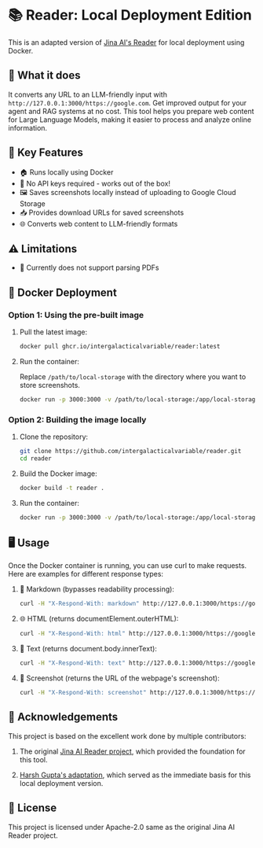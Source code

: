 # 📚 Reader: Local Deployment Edition

This is an adapted version of [Jina AI's Reader](https://github.com/jina-ai/reader) for local deployment using Docker. 

## 🎯 What it does

It converts any URL to an LLM-friendly input with `http://127.0.0.1:3000/https://google.com`. Get improved output for your agent and RAG systems at no cost. This tool helps you prepare web content for Large Language Models, making it easier to process and analyze online information.

## 🚀 Key Features

- 🏠 Runs locally using Docker
- 🔑 No API keys required - works out of the box!
- 🖼️ Saves screenshots locally instead of uploading to Google Cloud Storage
- 📥 Provides download URLs for saved screenshots
- 🌐 Converts web content to LLM-friendly formats

## ⚠️ Limitations

- 📄 Currently does not support parsing PDFs

## 🐳 Docker Deployment

### Option 1: Using the pre-built image

1. Pull the latest image:
   ```bash
   docker pull ghcr.io/intergalacticalvariable/reader:latest
   ```

2. Run the container:
   
   Replace `/path/to/local-storage` with the directory where you want to store screenshots.
   
   ```bash
   docker run -p 3000:3000 -v /path/to/local-storage:/app/local-storage ghcr.io/intergalacticalvariable/reader:latest
   ```


### Option 2: Building the image locally

1. Clone the repository:
   ```bash
   git clone https://github.com/intergalacticalvariable/reader.git
   cd reader
   ```

2. Build the Docker image:
   ```bash
   docker build -t reader .
   ```

3. Run the container:
   ```bash
   docker run -p 3000:3000 -v /path/to/local-storage:/app/local-storage reader
   ```

## 🖥️ Usage

Once the Docker container is running, you can use curl to make requests. Here are examples for different response types:

1. 📝 Markdown (bypasses readability processing):
   ```bash
   curl -H "X-Respond-With: markdown" http://127.0.0.1:3000/https://google.com
   ```

2. 🌐 HTML (returns documentElement.outerHTML):
   ```bash
   curl -H "X-Respond-With: html" http://127.0.0.1:3000/https://google.com
   ```

3. 📄 Text (returns document.body.innerText):
   ```bash
   curl -H "X-Respond-With: text" http://127.0.0.1:3000/https://google.com
   ```

4. 📸 Screenshot (returns the URL of the webpage's screenshot):
   ```bash
   curl -H "X-Respond-With: screenshot" http://127.0.0.1:3000/https://google.com
   ```

## 🙏 Acknowledgements

This project is based on the excellent work done by multiple contributors:

1. The original [Jina AI Reader project](https://github.com/jina-ai/reader), which provided the foundation for this tool.

2. [Harsh Gupta's adaptation](https://github.com/hargup/reader), which served as the immediate basis for this local deployment version.


## 📜 License

This project is licensed under Apache-2.0 same as the original Jina AI Reader project.
